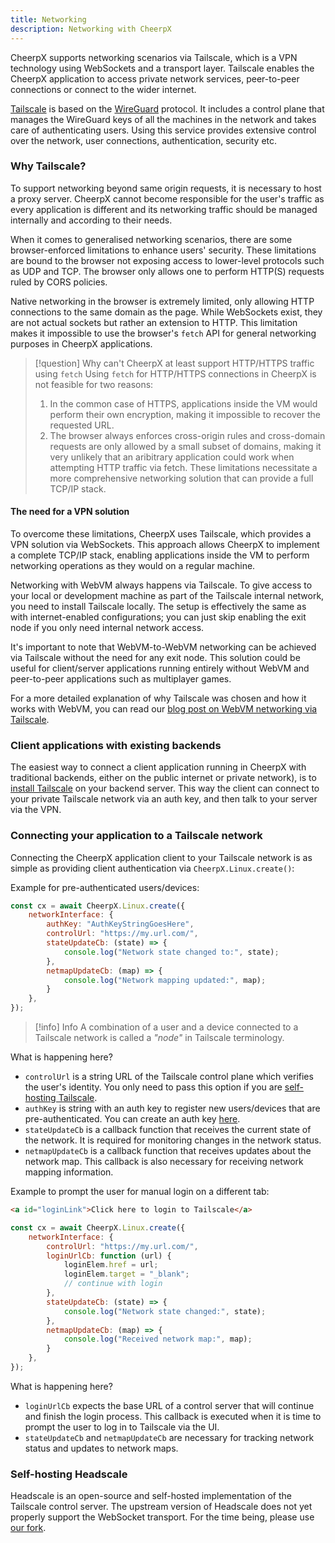 ```yaml
---
title: Networking
description: Networking with CheerpX
---
```


CheerpX supports networking scenarios via Tailscale, which is a VPN technology using WebSockets and a transport layer. Tailscale enables the CheerpX application to access private network services, peer-to-peer connections or connect to the wider internet.

[Tailscale](https://tailscale.com/) is based on the [WireGuard](https://www.wireguard.com/) protocol. It includes a control plane that manages the WireGuard keys of all the machines in the network and takes care of authenticating users. Using this service provides extensive control over the network, user connections, authentication, security etc.

### Why Tailscale?

To support networking beyond same origin requests, it is necessary to host a proxy server. CheerpX cannot become responsible for the user's traffic as every application is different and its networking traffic should be managed internally and according to their needs.

When it comes to generalised networking scenarios, there are some browser-enforced limitations to enhance users' security. These limitations are bound to the browser not exposing access to lower-level protocols such as UDP and TCP. The browser only allows one to perform HTTP(S) requests ruled by CORS policies.

Native networking in the browser is extremely limited, only allowing HTTP connections to the same domain as the page. While WebSockets exist, they are not actual sockets but rather an extension to HTTP. This limitation makes it impossible to use the browser's `fetch` API for general networking purposes in CheerpX applications.

> [!question] Why can't CheerpX at least support HTTP/HTTPS traffic using `fetch`
> Using `fetch` for HTTP/HTTPS connections in CheerpX is not feasible for two reasons:
>
> 1. In the common case of HTTPS, applications inside the VM would perform their own encryption, making it impossible to recover the requested URL.
> 2. The browser always enforces cross-origin rules and cross-domain requests are only allowed by a small subset of domains, making it very unlikely that an aribitrary application could work when attempting HTTP traffic via fetch.
>    These limitations necessitate a more comprehensive networking solution that can provide a full TCP/IP stack.

#### The need for a VPN solution

To overcome these limitations, CheerpX uses Tailscale, which provides a VPN solution via WebSockets. This approach allows CheerpX to implement a complete TCP/IP stack, enabling applications inside the VM to perform networking operations as they would on a regular machine.

Networking with WebVM always happens via Tailscale. To give access to your local or development machine as part of the Tailscale internal network, you need to install Tailscale locally. The setup is effectively the same as with internet-enabled configurations; you can just skip enabling the exit node if you only need internal network access.

It's important to note that WebVM-to-WebVM networking can be achieved via Tailscale without the need for any exit node. This solution could be useful for client/server applications running entirely without WebVM and peer-to-peer applications such as multiplayer games.

For a more detailed explanation of why Tailscale was chosen and how it works with WebVM, you can read our [blog post on WebVM networking via Tailscale](https://labs.leaningtech.com/blog/webvm-virtual-machine-with-networking-via-tailscale).

### Client applications with existing backends

The easiest way to connect a client application running in CheerpX with traditional backends, either on the public internet or private network), is to [install Tailscale](https://tailscale.com/kb/1017/install) on your backend server. This way the client can connect to your private Tailscale network via an auth key, and then talk to your server via the VPN.

### Connecting your application to a Tailscale network

Connecting the CheerpX application client to your Tailscale network is as simple as providing client authentication via `CheerpX.Linux.create()`:

Example for pre-authenticated users/devices:

```js
const cx = await CheerpX.Linux.create({
    networkInterface: {
        authKey: "AuthKeyStringGoesHere",
        controlUrl: "https://my.url.com/",
        stateUpdateCb: (state) => {
            console.log("Network state changed to:", state);
        },
        netmapUpdateCb: (map) => {
            console.log("Network mapping updated:", map);
        }
    },
});
```

> [!info] Info
> A combination of a user and a device connected to a Tailscale network is called a _"node"_ in Tailscale terminology.

What is happening here?

- `controlUrl` is a string URL of the Tailscale control plane which verifies the user's identity. You only need to pass this option if you are [self-hosting Tailscale](/docs/guides/Networking#self-hosting-headscale).
- `authKey` is string with an auth key to register new users/devices that are pre-authenticated. You can create an auth key [here](https://login.tailscale.com/admin/settings/keys).
- `stateUpdateCb` is a callback function that receives the current state of the network. It is required for monitoring changes in the network status.
- `netmapUpdateCb` is a callback function that receives updates about the network map. This callback is also necessary for receiving network mapping information.

Example to prompt the user for manual login on a different tab:

```html
<a id="loginLink">Click here to login to Tailscale</a>
```

```js
const cx = await CheerpX.Linux.create({
    networkInterface: {
        controlUrl: "https://my.url.com/",
        loginUrlCb: function (url) {
            loginElem.href = url;
            loginElem.target = "_blank";
            // continue with login
        },
        stateUpdateCb: (state) => {
            console.log("Network state changed:", state);
        },
        netmapUpdateCb: (map) => {
            console.log("Received network map:", map);
        }
    },
});
```

What is happening here?

- `loginUrlCb` expects the base URL of a control server that will continue and finish the login process. This callback is executed when it is time to prompt the user to log in to Tailscale via the UI.
- `stateUpdateCb` and `netmapUpdateCb` are necessary for tracking network status and updates to network maps.

### Self-hosting Headscale

Headscale is an open-source and self-hosted implementation of the Tailscale control server. The upstream version of Headscale does not yet properly support the WebSocket transport. For the time being, please use [our fork](https://github.com/leaningtech/headscale).
